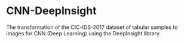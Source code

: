 # CNN-DeepInsight
The transformation of the CIC-IDS-2017 dataset of tabular samples to images for CNN (Deep Learning) using the DeepInsight library.
